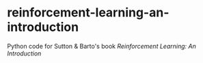 # reinforcement-learning-an-introduction

Python code for Sutton & Barto's book *Reinforcement Learning: An Introduction*

